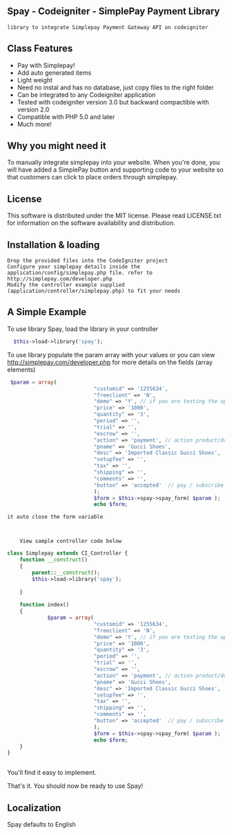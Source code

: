 ## Spay - Codeigniter - SimplePay Payment Library
	library to integrate Simplepay Payment Gateway API on codeigniter

## Class Features

- Pay with Simplepay!
- Add auto generated items 
- Light weight
- Need no instal and has no database, just copy files to the right folder
- Can be integrated to any Codeigniter application
- Tested with codeigniter version 3.0 but backward compactible with version 2.0
- Compatible with PHP 5.0 and later
- Much more!

## Why you might need it

 To manually integrate simplepay into your website. When you're done, you will have added a SimplePay button and supporting code to your website so that customers can click to place orders through simplepay.

## License

This software is distributed under the MIT license. Please read LICENSE.txt for information on the
software availability and distribution.

## Installation & loading



    Drop the provided files into the CodeIgniter project
    Configure your simplepay details inside the application/config/simplepay.php file. refer to http://simplepay.com/developer.php
    Modify the controller example supplied (application/controller/simplepay.php) to fit your needs

	
## A Simple Example

  To use library Spay, load the library in your controller
```php
  $this->load->library('spay');
```

   To use library 
   populate the param array with your values or you can view http://simplepay.com/developer.php for more details on the fields (array elements)
```php
 $param = array(
							"customid" => '1255634',
							"freeclient" => 'N',
							"demo" => 'Y', // if you are testing the application [ Y / N ]
							"price" => '1000',
							"quantity" => '3',
							"period" => '',
							"trial" => '',
							"escrow" => '',
							"action" => 'payment', // action product/donation/subscription/payment
							"pname" => 'Gucci Shoes',
							"desc" => 'Imported Classic Gucci Shoes',
							"setupfee" => '',
							"tax" => '',
							"shipping" => '',
							"comments" => '',
							"button" => 'accepted'  // pay / subscribe / escrow / accepted / donation 
							);
							$form = $this->spay->spay_form( $param );
							echo $form;
```
	it auto close the form variable



		View sample controller code below
```php
class Simplepay extends CI_Controller {
	function __construct()
	{
		parent::__construct();
		$this->load->library('spay');  
		 
	}
	
	function index()
	{
			 $param = array(
							"customid" => '1255634',
							"freeclient" => 'N',
							"demo" => 'Y', // if you are testing the application [ Y / N ]
							"price" => '1000',
							"quantity" => '3',
							"period" => '',
							"trial" => '',
							"escrow" => '',
							"action" => 'payment', // action product/donation/subscription/payment
							"pname" => 'Gucci Shoes',
							"desc" => 'Imported Classic Gucci Shoes',
							"setupfee" => '',
							"tax" => '',
							"shipping" => '',
							"comments" => '',
							"button" => 'accepted'  // pay / subscribe / escrow / accepted / donation 
							);
							$form = $this->spay->spay_form( $param );
							echo $form;
	}
}	
	
```

You'll find it easy to implement.

That's it. You should now be ready to use Spay!

## Localization
Spay defaults to English
